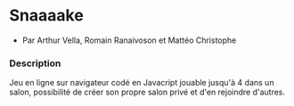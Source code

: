 # Snaaaake

- Par Arthur Vella, Romain Ranaivoson et Mattéo Christophe

### Description

Jeu en ligne sur navigateur codé en Javacript jouable jusqu'à 4 dans un salon, possibilité de créer son propre salon privé et d'en rejoindre d'autres.
